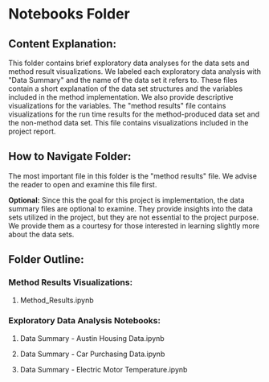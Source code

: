 # Notebooks Folder

## Content Explanation:

This folder contains brief exploratory data analyses for the data sets and method result visualizations. We labeled each exploratory data analysis with "Data Summary" and the name of the data set it refers to. These files contain a short explanation of the data set structures and the variables included in the method implementation. We also provide descriptive visualizations for the variables. The "method results" file contains visualizations for the run time results for the method-produced data set and the non-method data set. This file contains visualizations included in the project report.

## How to Navigate Folder:

The most important file in this folder is the "method results" file. We advise the reader to open and examine this file first.

**Optional:** Since this the goal for this project is implementation, the data summary files are optional to examine. They provide insights into the data sets utilized in the project, but they are not essential to the project purpose. We provide them as a courtesy for those interested in learning slightly more about the data sets.

## Folder Outline:

### Method Results Visualizations:

1. Method_Results.ipynb

### Exploratory Data Analysis Notebooks:

1. Data Summary - Austin Housing Data.ipynb

2. Data Summary - Car Purchasing Data.ipynb

3. Data Summary - Electric Motor Temperature.ipynb


